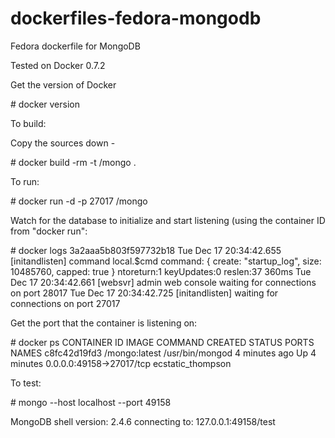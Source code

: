 dockerfiles-fedora-mongodb
========================

Fedora dockerfile for MongoDB

Tested on Docker 0.7.2

Get the version of Docker

\# docker version

To build:

Copy the sources down -

\# docker build -rm -t <username>/mongo .

To run:

\# docker run -d -p 27017 <username>/mongo

Watch for the database to initialize and start listening (using the container ID from "docker run":

\# docker logs 3a2aaa5b803f597732b18
<snip>
Tue Dec 17 20:34:42.655 [initandlisten] command local.$cmd command: { create: "startup_log", size: 10485760, capped: true } ntoreturn:1 keyUpdates:0  reslen:37 360ms
Tue Dec 17 20:34:42.661 [websvr] admin web console waiting for connections on port 28017
Tue Dec 17 20:34:42.725 [initandlisten] waiting for connections on port 27017

Get the port that the container is listening on:

\# docker ps
CONTAINER ID        IMAGE                   COMMAND             CREATED             STATUS              PORTS                      NAMES
c8fc42d19fd3        <username>/mongo:latest   /usr/bin/mongod     4 minutes ago       Up 4 minutes        0.0.0.0:49158->27017/tcp   ecstatic_thompson   

To test:

\# mongo --host localhost --port 49158

MongoDB shell version: 2.4.6
connecting to: 127.0.0.1:49158/test
> 


